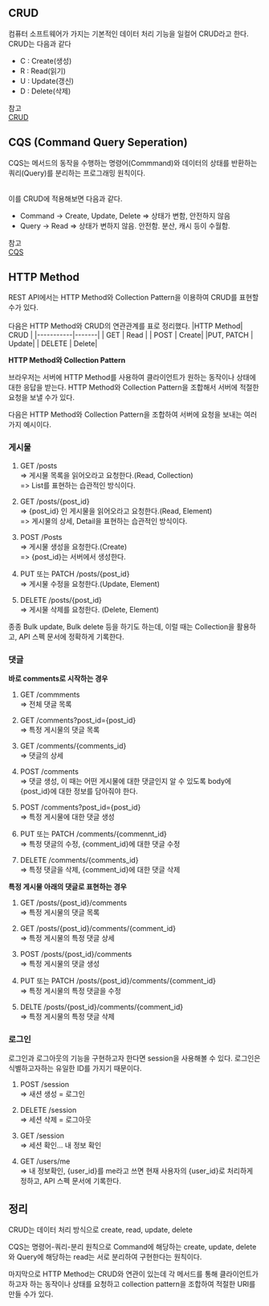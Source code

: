 ## CRUD
컴퓨터 소프트웨어가 가지는 기본적인 데이터 처리 기능을 일컬어 CRUD라고 한다.<br>
CRUD는 다음과 같다<br>
- C : Create(생성)
- R : Read(읽기)
- U : Update(갱신)
- D : Delete(삭제)

참고<br>
[CRUD](https://ko.wikipedia.org/wiki/CRUD)

## CQS (Command Query Seperation)
CQS는 메서드의 동작을 수행하는 명령어(Commmand)와 데이터의 상태를 반환하는 쿼리(Query)를 분리하는 프로그래밍 원칙이다.<br><br>

이를 CRUD에 적용해보면 다음과 같다.
- Command -> Create, Update, Delete => 상태가 변함, 안전하지 않음
- Query -> Read => 상태가 변하지 않음. 안전함. 분산, 캐시 등이 수월함.

참고<br>
[CQS](https://en.wikipedia.org/wiki/Command%E2%80%93query_separation)

## HTTP Method

REST API에서는 HTTP Method와 Collection Pattern을 이용하여 CRUD를 표현할 수가 있다.<br><br>
다음은 HTTP Method와 CRUD의 연관관계를 표로 정리했다.
|HTTP Method| CRUD  |
|-----------|-------|
|   GET     | Read  |
|   POST    | Create|
|PUT, PATCH | Update|
|  DELETE   | Delete|

**HTTP Method와 Collection Pattern**<br>

브라우저는 서버에 HTTP Method를 사용하여 클라이언트가 원하는 동작이나 상태에 대한 응답을 받는다. HTTP Method와 Collection Pattern을 조합해서 서버에 적절한 요청을 보낼 수가 있다.<br>

다음은 HTTP Method와 Collection Pattern을 조합하여 서버에 요청을 보내는 여러가지 예시이다.<br>

### 게시물
1. GET /posts <br>
 => 게시물 목록을 읽어오라고 요청한다.(Read, Collection)<br>
 => List를 표현하는 습관적인 방식이다.<br>
 
 2. GET /posts/{post_id}<br>
=> {post_id} 인 게시물을 읽어오라고 요청한다.(Read, Element)<br>
=> 게시물의 상세, Detail을 표현하는 습관적인 방식이다.<br>

3. POST /Posts<br>
=> 게시물 생성을 요청한다.(Create)<br>
=> {post_id}는 서버에서 생성한다.<br>

4. PUT 또는 PATCH /posts/{post_id}<br>
=> 게시물 수정을 요청한다.(Update, Element)<br>

5. DELETE /posts/{post_id}<br>
=> 게시물 삭제를 요청한다. (Delete, Element)<br>

종종 Bulk update, Bulk delete 등을 하기도 하는데, 이럴 때는 Collection을 활용하고, API 스펙 문서에 정확하게 기록한다.<br>

### 댓글

**바로 comments로 시작하는 경우**

1. GET /commments<br>
=> 전체 댓글 목록<br>

2. GET /comments?post_id={post_id}<br>
=> 특정 게시물의 댓글 목록<br>

3. GET /comments/{comments_id}<br>
=> 댓글의 상세<br>

4. POST /comments<br>
=> 댓글 생성, 이 때는 어떤 게시물에 대한 댓글인지 알 수 있도록 body에 {post_id}에 대한 정보를 담아줘야 한다.<br>

5. POST /comments?post_id={post_id}<br>
=> 특정 게시물에 대한 댓글 생성<br>

6. PUT 또는 PATCH /comments/{commennt_id}<br>
=> 특정 댓글의 수정, {comment_id}에 대한 댓글 수정<br>

7. DELETE /comments/{comments_id}<br>
=> 특정 댓글을 삭제, {comment_id}에 대한 댓글 삭제<br>

**특정 게시물 아래의 댓글로 표현하는 경우**<br>

1. GET /posts/{post_id}/comments<br>
=> 특정 게시물의 댓글 목록<br>

2. GET /posts/{post_id}/comments/{comment_id}<br>
=> 특정 게시물의 특정 댓글 상세<br>

3. POST /posts/{post_id}/comments<br>
=> 특정 게시물의 댓글 생성<br>

4. PUT 또는 PATCH /posts/{post_id}/comments/{comment_id}<br>
=> 특정 게시물의 특정 댓글을 수정<br>

5. DELTE /posts/{post_id}/comments/{comment_id}<br>
=> 특정 게시물의 특정 댓글 삭제<br>

### 로그인
로그인과 로그아웃의 기능을 구현하고자 한다면 session을 사용해볼 수 있다. 로그인은 식별하고자하는 유일한 ID를 가지기 때문이다.<br>

1. POST /session<br>
=> 새션 생성 = 로그인<br>

2. DELETE /session<br>
=> 세션 삭제 = 로그아웃<br>

3. GET /session<br>
=> 세션 확인... 내 정보 확인<br>

4. GET /users/me<br>
=> 내 정보확인, {user_id}를 me라고 쓰면 현재 사용자의 {user_id}로 처리하게 정하고, API 스펙 문서에 기록한다.

## 정리
CRUD는 데이터 처리 방식으로 create, read, update, delete<br>

CQS는 명령어-쿼리-분리 원칙으로 Command에 해당하는 create, update, delete와 Query에 해당하는 read는 서로 분리하여 구현한다는 원칙이다.<br>

마지막으로 HTTP Method는 CRUD와 연관이 있는데 각 메서드를 통해 클라이언트가 하고자 하는 동작이나 상태를 요청하고 collection pattern을 조합하여 적절한 URI를 만들 수가 있다.

